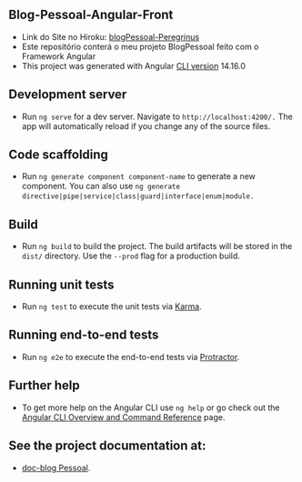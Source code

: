 ## Blog-Pessoal-Angular-Front
 - Link do Site no Hiroku: [blogPessoal-Peregrinus](https://blog-nat-generation.herokuapp.com/#/entrar)
 - Este repositório conterá o meu projeto BlogPessoal feito com o Framework Angular
 - This project was generated with Angular [CLI version](https://github.com/angular/angular-cli) 14.16.0
## Development server
- Run `ng serve` for a dev server. Navigate to `http://localhost:4200/.` The app will automatically reload if you change any of the source files.
## Code scaffolding
- Run `ng generate component component-name` to generate a new component. You can also use `ng generate` `directive|pipe|service|class|guard|interface|enum|module.`
## Build
- Run `ng build` to build the project. The build artifacts will be stored in the `dist/` directory. Use the `--prod` flag for a production build.
## Running unit tests
- Run `ng test` to execute the unit tests via [Karma](https://karma-runner.github.io/latest/index.html).
## Running end-to-end tests
- Run `ng e2e` to execute the end-to-end tests via [Protractor](http://www.protractortest.org/#/).
## Further help
- To get more help on the Angular CLI use `ng help` or go check out the [Angular CLI Overview and Command Reference](https://angular.io/cli) page.
## See the project documentation at:
- [doc-blog Pessoal](https://gabrielfraga962.github.io/doc-blogPessoal.v2/).

